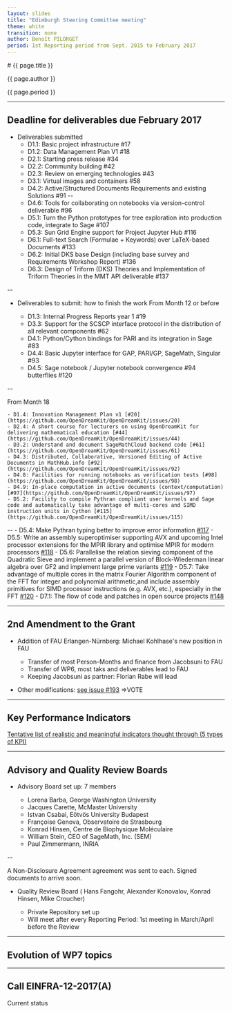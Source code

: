 ```yaml
---
layout: slides
title: "Edimburgh Steering Committee meeting"
theme: white
transition: none
author: Benoît PILORGET
period: 1st Reporting period from Sept. 2015 to February 2017
---
```


<section data-markdown data-separator="^---\n" data-separator-vertical="^--\n">
# {{ page.title }}

{{ page.author }}

{{ page.period }}

---

## Deadline for deliverables due February 2017

- Deliverables submitted
    - D1.1: Basic project infrastructure #17
    - D1.2: Data Management Plan V1 #18
    - D2.1: Starting press release #34
    - D2.2: Community building #42
    - D2.3: Review on emerging technologies #43
    - D3.1: Virtual images and containers #58
    - D4.2: Active/Structured Documents Requirements and existing Solutions #91
--
    - D4.6: Tools for collaborating on notebooks via version-control deliverable #96
    - D5.1: Turn the Python prototypes for tree exploration into production code, integrate to Sage #107
    - D5.3: Sun Grid Engine support for Project Jupyter Hub #116
    - D6.1: Full-text Search (Formulae + Keywords) over LaTeX-based Documents #133
    - D6.2: Initial DKS base Design (including base survey and Requirements Workshop Report) #136
    - D6.3: Design of Triform (DKS) Theories and Implementation of Triform Theories in the MMT API deliverable #137

--

- Deliverables to submit: how to finish the work
From Month 12 or before

    - D1.3: Internal Progress Reports year 1 #19
    - D3.3: Support for the SCSCP interface protocol in the distribution of all relevant components #62
    - D4.1: Python/Cython bindings for PARI and its integration in Sage #83
    - D4.4: Basic Jupyter interface for GAP, PARI/GP, SageMath, Singular #93
    - D4.5: Sage notebook / Jupyter notebook convergence #94
     butterflies #120

--

From Month 18

    - D1.4: Innovation Management Plan v1 [#20](https://github.com/OpenDreamKit/OpenDreamKit/issues/20)
    - D2.4: A short course for lecturers on using OpenDreamKit for delivering mathematical education [#44](https://github.com/OpenDreamKit/OpenDreamKit/issues/44)
    - D3.2: Understand and document SageMathCloud backend code [#61](https://github.com/OpenDreamKit/OpenDreamKit/issues/61)
    - D4.3: Distributed, Collaborative, Versioned Editing of Active Documents in MathHub.info [#92](https://github.com/OpenDreamKit/OpenDreamKit/issues/92)
    - D4.8: Facilities for running notebooks as verification tests [#98](https://github.com/OpenDreamKit/OpenDreamKit/issues/98)
    - D4.9: In-place computation in active documents (context/computation) [#97](https://github.com/OpenDreamKit/OpenDreamKit/issues/97)
    - D5.2: Facility to compile Pythran compliant user kernels and Sage code and automatically take advantage of multi-cores and SIMD instruction units in Cython [#115](https://github.com/OpenDreamKit/OpenDreamKit/issues/115)
    
--
    - D5.4: Make Pythran typing better to improve error information [#117](https://github.com/OpenDreamKit/OpenDreamKit/issues/117)
    - D5.5: Write an assembly superoptimiser supporting AVX and upcoming Intel processor extensions for the MPIR library and optimise MPIR for modern processors [#118](https://github.com/OpenDreamKit/OpenDreamKit/issues/118)
    - D5.6: Parallelise the relation sieving component of the Quadratic Sieve and implement a parallel version of Block-Wiederman linear algebra over GF2 and implement large prime variants [#119](https://github.com/OpenDreamKit/OpenDreamKit/issues/119)
    - D5.7: Take advantage of multiple cores in the matrix Fourier Algorithm component of the FFT for integer and polynomial arithmetic,and include assembly primitives for SIMD processor instructions (e.g. AVX, etc.), especially in the FFT [#120](https://github.com/OpenDreamKit/OpenDreamKit/issues/120)
    - D7.1: The flow of code and patches in open source projects [#148](https://github.com/OpenDreamKit/OpenDreamKit/issues/148)
    
---

## 2nd Amendment to the Grant

- Addition of FAU Erlangen-Nürnberg: Michael Kohlhase's new position in FAU

   - Transfer of most Person-Months and finance from Jacobsuni to FAU
   - Transfer of WP6, most taks and deliverables lead to FAU
   - Keeping Jacobsuni as partner: Florian Rabe will lead

- Other modifications: [see issue #193](https://github.com/OpenDreamKit/OpenDreamKit/issues/193) =>VOTE

---

## Key Performance Indicators

[Tentative list of realistic and meaningful indicators thought through (5 types of KPI)](https://github.com/OpenDreamKit/OpenDreamKit/issues/179)

---

## Advisory and Quality Review Boards

- Advisory Board set up: 7 members                        
     
   - Lorena Barba, George Washington University	     
   - Jacques Carette, McMaster University	     
   - Istvan Csabai, Eötvös University Budapest	   
   - Françoise Genova, Observatoire de Strasbourg	     
   - Konrad Hinsen, Centre de Biophysique Moléculaire 
   - William Stein, CEO of SageMath, Inc. (SEM)
   - Paul Zimmermann, INRIA	        
   
--

A Non-Disclosure Agreement agreement was sent to each. Signed documents to arrive soon.

- Quality Review Board ( Hans Fangohr, Alexander Konovalov, Konrad Hinsen, Mike Croucher)

   - Private Repository set up
   - Will meet after every Reporting Period: 1st meeting in March/April before the Review

---

## Evolution of WP7 topics


---

## Call EINFRA-12-2017(A)

Current status

</section>

